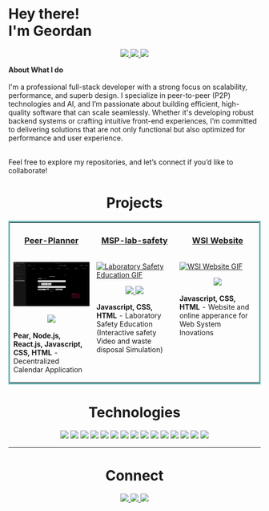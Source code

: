 <h1>
  Hey there! <br>
  <b color="grey" font-size="0.8rem">I'm Geordan</b>
</h1>

<p align="center">
  <a href="https://geordangesink.netlify.app/" target="_blank">
    <img src="https://img.shields.io/static/v1?label=|&message=WEBSITE&color=23555f&style=plastic&logo=react&logo-color=white"/>
  </a>
  <a href="https://www.linkedin.com/in/geordangesink/" target="_blank">
    <img src="https://img.shields.io/static/v1?label=|&message=LINKED-IN&color=cdf998&style=plastic&logo=linkedin&logo-color=white"/>
  </a>
  <a href="https://x.com/geordangesink" target="_blank">
    <img src="https://img.shields.io/static/v1?label=|&message=TWITTER&color=23555f&style=plastic&logo=twitter&logo-color=white"/>
  </a>

  
<!--   <a href="https://shawncharles.com/resume" target="_blank">
      <img src="https://img.shields.io/static/v1?label=|&message=RESUME&color=23555f&style=plastic&logo=react&logo-color=white"/>
  </a> -->


  
</p>
<b>About What I do</b><br><br>
I'm a professional full-stack developer with a strong focus on scalability, performance, and superb design. I specialize in peer-to-peer (P2P) technologies and AI, and I’m passionate about building efficient, high-quality software that can scale seamlessly. Whether it's developing robust backend systems or crafting intuitive front-end experiences, I’m committed to delivering solutions that are not only functional but also optimized for performance and user experience.<br><br>

Feel free to explore my repositories, and let’s connect if you’d like to collaborate!


<h1 align="center">Projects</h1>
<table bordercolor="#66b2b2">
  
  <tr>
    <td width="33%" valign="top">
      <a target="_blank" href="https://github.com/geordangesink/peer-planner-public"><h3 align="center">Peer-Planner</h3></a>
        <br />
        <a target="_blank" href="https://github.com/geordangesink/peer-planner">
            <img src="images/peer-planner-demo.gif" width="100%" alt="Peer-Planner demo GIF"/>
        </a>
        <br />
        <p align="center">
          
 <a href="https://github.com/geordangesink/peer-planner-public" target="_blank">
    <img src="https://img.shields.io/static/v1?label=|&message=REPO&color=23555f&style=plastic&logo=github&logo-color=white"/>
  </a>  
      </p>
        <p><strong>Pear, Node.js, React.js, Javascript, CSS, HTML</strong> - Decentralized Calendar Application</p>
    </td>
    <td width="33%" valign="top">
      <a target="_blank" href="https://msp-lab-safety.netlify.app/"><h3 align="center">MSP-lab-safety</h3></a>
        <br />
        <a target="_blank" href="https://github.com/geordangesink/lab-safety">
            <img src="images/msp-lab-safety.gif" width="100%" alt="Laboratory Safety Education GIF"/>
        </a>
        <br />
        <p align="center">
          
 <a href="https://github.com/geordangesink/lab-safety" target="_blank">
    <img src="https://img.shields.io/static/v1?label=|&message=REPO&color=23555f&style=plastic&logo=github&logo-color=white"/>
  </a>  
  <a href="https://msp-lab-safety.netlify.app/" target="_blank">
    <img src="https://img.shields.io/static/v1?label=|&message=WEBSITE&color=cdf998&style=plastic&logo=wordpress&logo-color=white"/>
  </a>
      </p>
        <p><strong>Javascript, CSS, HTML</strong> - Laboratory Safety Education (Interactive safety Video and waste disposal Simulation)</p>
    </td>
    <td width="33%" valign="top">
      <a target="_blank" href="https://wsi.netlify.app/"><h3 align="center">WSI Website</h3></a>
        <br />
      <a target="_blank" href="https://wsi.netlify.app/">
            <img src="images/wsi.gif" width="100%"  alt="WSI Website GIF"/>
        </a>
        <br />
        <p align="center">
          
  <!-- <a href="https://github.com/geordangesink/picture-of-the-day-nasa" target="_blank">
    <img src="https://img.shields.io/static/v1?label=|&message=REPO&color=23555f&style=plastic&logo=github&logo-color=white"/> 
  </a> -->
  <a href="https://wsi.netlify.app/" target="_blank">
    <img src="https://img.shields.io/static/v1?label=|&message=WEBSITE&color=cdf998&style=plastic&logo=wordpress&logo-color=white"/>
  </a>
      </p>
        <p><strong>Javascript, CSS, HTML </strong> - Website and online apperance for Web System Inovations</p>
    </td>
  </tr>


  
  <!--
  <tr>
    <td width="50%" valign="top">
      <h3 align="center">ShawnCharles.com</h3>
      <br />
        <a target="_blank" href="https://shawncharles.com">
          <img src="images/gif4.gif" width="100%" alt="Portfolio"/>
        </a>
      <br />
        <p align="center">
  <a href="https://github.com/CharlesCreativeContent/Portfolio2021" target="_blank">
    <img src="https://img.shields.io/static/v1?label=|&message=REPO&color=23555f&style=plastic&logo=github&logo-color=white"/>
  </a>
  <a href="http://shawncharles.com" target="_blank">
    <img src="https://img.shields.io/static/v1?label=|&message=WEBSITE&color=cdf998&style=plastic&logo=wordpress&logo-color=white"/>
  </a>
      </p>
        <p><strong>HTML5, CSS3, & Javascript</strong> - Portfolio Site including links to my projects and ways to get in contact with me.</p>
    </td>
    <td width="50%" valign="top">
      <h3 align="center">Matching Cards</h3>
        <br />
        <a target="_blank" href="https://poke-matchcards.netlify.app/">
          <img src="images/gif3.gif" width="100%" alt="Matching Cards"/>
        </a>
        <br />
        <p align="center">
          
  <a href="https://github.com/CharlesCreativeContent/matching-card-game" target="_blank">
    <img src="https://img.shields.io/static/v1?label=|&message=REPO&color=23555f&style=plastic&logo=github&logo-color=white"/>
  </a>
  <a href="https://poke-matchcards.netlify.app" target="_blank">
    <img src="https://img.shields.io/static/v1?label=|&message=WEBSITE&color=cdf998&style=plastic&logo=wordpress&logo-color=white"/>
  </a>
      </p>
        <p><strong>HTML5, CSS3, & Javascript</strong> - With over 100 different cards, test your memory in these three popular trading card themes, Pokemon, Yugioh, & Magic: The Gathering!</p>
    </td>
  </tr>
  -->


  
</table>


<h1 align="center">Technologies</h1>


<p align="center">
    <img src="https://img.shields.io/static/v1?label=|&message=HTML5&color=77b377&style=plastic&logo=html5"/>
    <img src="https://img.shields.io/static/v1?label=|&message=CSS3&color=669966&style=plastic&logo=css3"/>
    <img src="https://img.shields.io/static/v1?label=|&message=JAVASCRIPT&color=558066&style=plastic&logo=javascript"/>
    <img src="https://img.shields.io/static/v1?label=|&message=NODE&color=558066&style=plastic&logo=node.js"/>
    <img src="https://img.shields.io/static/v1?label=|&message=REACT.JS&color=446666&style=plastic&logo=react"/>
    <img src="https://img.shields.io/static/v1?label=|&message=PYTHON&color=335c66&style=plastic&logo=python"/>
    <img src="https://img.shields.io/static/v1?label=|&message=CSHARP&color=224c66&style=plastic&logo=csharp"/>
    <img src="https://img.shields.io/static/v1?label=|&message=DOTNET&color=113b66&style=plastic&logo=dotnet"/>
    <img src="https://img.shields.io/static/v1?label=|&message=ASPDOTNET&color=002966&style=plastic&logo=dotnet"/>
    <img src="https://img.shields.io/static/v1?label=|&message=SWAGGER&color=660066&style=plastic&logo=swagger"/>
    <img src="https://img.shields.io/static/v1?label=|&message=ADOBE&color=660055&style=plastic&logo=adobe"/>
    <img src="https://img.shields.io/static/v1?label=|&message=MONGO-DB&color=660044&style=plastic&logo=mongodb"/>
    <img src="https://img.shields.io/static/v1?label=|&message=EXPRESS&color=660033&style=plastic&logo=express"/>
    <img src="https://img.shields.io/static/v1?label=|&message=LINUX&color=660022&style=plastic&logo=linux"/>
    <img src="https://img.shields.io/static/v1?label=|&message=GIT&color=660011&style=plastic&logo=git"/>
</p>



---


<h1 align="center">Connect</h1>



<p align="center">
  <a href="https://geordangesink.netlify.app/" target="_blank">
    <img src="https://img.shields.io/static/v1?label=|&message=WEBSITE&color=23555f&style=plastic&logo=react&logo-color=white"/>
  </a>
  <a href="[https://shawncharles.com/linkedin](https://www.linkedin.com/in/geordangesink/)" target="_blank">
    <img src="https://img.shields.io/static/v1?label=|&message=LINKED-IN&color=cdf998&style=plastic&logo=linkedin&logo-color=white"/>
  </a>
  <a href="https://x.com/geordangesink" target="_blank">
    <img src="https://img.shields.io/static/v1?label=|&message=TWITTER&color=23555f&style=plastic&logo=twitter&logo-color=white"/>
  </a>
  
<!--   <a href="https://shawncharles.com/angellist" target="_blank">
      <img src="https://img.shields.io/static/v1?label=|&message=ANGEL-LIST&color=cdf998&style=plastic&logo=angellist&logo-color=white"/>
  </a> 
  <a href="https://shawncharles.com/resume" target="_blank">
      <img src="https://img.shields.io/static/v1?label=|&message=RESUME&color=23555f&style=plastic&logo=react&logo-color=white"/>
  </a>
</p>
-->

